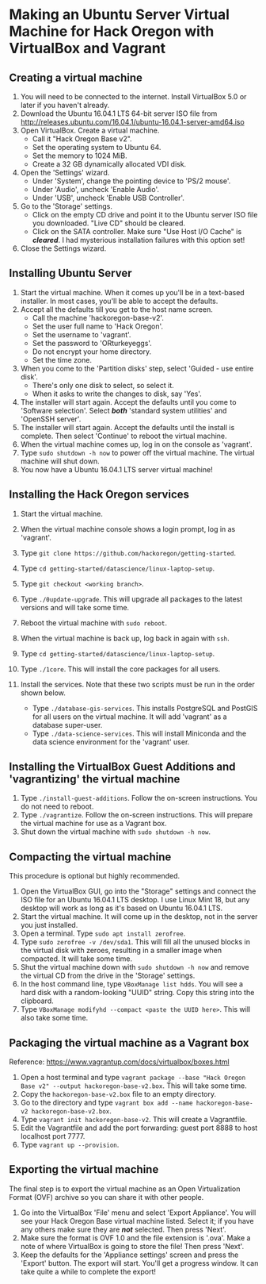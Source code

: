 # Making an Ubuntu Server Virtual Machine for Hack Oregon with VirtualBox and Vagrant

## Creating a virtual machine
1. You will need to be connected to the internet. Install VirtualBox 5.0 or later if you haven't already.
2. Download the Ubuntu 16.04.1 LTS 64-bit server ISO file from http://releases.ubuntu.com/16.04.1/ubuntu-16.04.1-server-amd64.iso
3. Open VirtualBox. Create a virtual machine.
    * Call it "Hack Oregon Base v2".
    * Set the operating system to Ubuntu 64.
    * Set the memory to 1024 MiB.
    * Create a 32 GB dynamically allocated VDI disk.
4. Open the 'Settings' wizard.
    * Under 'System', change the pointing device to 'PS/2 mouse'.
    * Under 'Audio', uncheck 'Enable Audio'.
    * Under 'USB', uncheck 'Enable USB Controller'.
5. Go to the 'Storage' settings.
    * Click on the empty CD drive and point it to the Ubuntu server ISO file you downloaded. "Live CD" should be cleared.
    * Click on the SATA controller. Make sure "Use Host I/O Cache" is ***cleared***. I had mysterious installation failures with this option set!
6. Close the Settings wizard.

## Installing Ubuntu Server
1. Start the virtual machine. When it comes up you'll be in a text-based installer. In most cases, you'll be able to accept the defaults.
8. Accept all the defaults till you get to the host name screen.
    * Call the machine 'hackoregon-base-v2'.
    * Set the user full name to 'Hack Oregon'.
    * Set the username to 'vagrant'.
    * Set the password to 'ORturkeyeggs'.
    * Do not encrypt your home directory.
    * Set the time zone.
9. When you come to the 'Partition disks' step, select 'Guided - use entire disk'.
    * There's only one disk to select, so select it.
    * When it asks to write the changes to disk, say 'Yes'.
10. The installer will start again. Accept the defaults until you come to 'Software selection'. Select ***both*** 'standard system utilities' and 'OpenSSH server'.
11. The installer will start again. Accept the defaults until the install is complete. Then select 'Continue' to reboot the virtual machine.
12. When the virtual machine comes up, log in on the console as 'vagrant'.
14. Type `sudo shutdown -h now` to power off the virtual machine. The virtual machine will shut down.
15. You now have a Ubuntu 16.04.1 LTS server virtual machine!

## Installing the Hack Oregon services
1. Start the virtual machine.
2. When the virtual machine console shows a login prompt, log in as 'vagrant'.

2. Type `git clone https://github.com/hackoregon/getting-started`.
3. Type `cd getting-started/datascience/linux-laptop-setup`.
4. Type `git checkout <working branch>`.
6. Type `./0update-upgrade`. This will upgrade all packages to the latest versions and will take some time.
5. Reboot the virtual machine with `sudo reboot`.
5. When the virtual machine is back up, log back in again with `ssh`.
3. Type `cd getting-started/datascience/linux-laptop-setup`.
5. Type `./1core`. This will install the core packages for all users.
6. Install the services. Note that these two scripts must be run in the order shown below.
    * Type `./database-gis-services`. This installs PostgreSQL and PostGIS for all users on the virtual machine. It will add 'vagrant' as a database super-user.
    * Type `./data-science-services`. This will install Miniconda and the data science environment for the 'vagrant' user.

## Installing the VirtualBox Guest Additions and 'vagrantizing' the virtual machine
1. Type `./install-guest-additions`. Follow the on-screen instructions. You do not need to reboot.
2. Type `./vagrantize`. Follow the on-screen instructions. This will prepare the virtual machine for use as a Vagrant box.
9. Shut down the virtual machine with `sudo shutdown -h now`.

## Compacting the virtual machine
This procedure is optional but highly recommended.

1. Open the VirtualBox GUI, go into the "Storage" settings and connect the ISO file for an Ubuntu 16.04.1 LTS desktop. I use Linux Mint 18, but any desktop will work as long as it's based on Ubuntu 16.04.1 LTS.
2. Start the virtual machine. It will come up in the desktop, not in the server you just installed.
3. Open a terminal. Type `sudo apt install zerofree`.
4. Type `sudo zerofree -v /dev/sda1`. This will fill all the unused blocks in the virtual disk with zeroes, resulting in a smaller image when compacted. It will take some time.
5. Shut the virtual machine down with `sudo shutdown -h now` and remove the virtual CD from the drive in the 'Storage' settings.
6. In the host command line, type `VBoxManage list hdds`. You will see a hard disk with a random-looking "UUID" string. Copy this string into the clipboard.
7. Type `VBoxManage modifyhd --compact <paste the UUID here>`. This will also take some time.

## Packaging the virtual machine as a Vagrant box
Reference: <https://www.vagrantup.com/docs/virtualbox/boxes.html>

1. Open a host terminal and type `vagrant package --base "Hack Oregon Base v2" --output hackoregon-base-v2.box`. This will take some time.
2. Copy the `hackoregon-base-v2.box` file to an empty directory. 
3. Go to the directory and type `vagrant box add --name hackoregon-base-v2 hackoregon-base-v2.box`.
4. Type `vagrant init hackoregon-base-v2`. This will create a Vagrantfile.
5. Edit the Vagrantfile and add the port forwarding: guest port 8888 to host localhost port 7777.
6. Type `vagrant up --provision`.

## Exporting the virtual machine
The final step is to export the virtual machine as an Open Virtualization Format (OVF) archive so you can share it with other people.

1. Go into the VirtualBox 'File' menu and select 'Export Appliance'. You will see your Hack Oregon Base virtual machine listed. Select it; if you have any others make sure they are ***not*** selected. Then press 'Next'.
2. Make sure the format is OVF 1.0 and the file extension is '.ova'. Make a note of where VirtualBox is going to store the file! Then press 'Next'.
3. Keep the defaults for the 'Appliance settings' screen and press the 'Export' button. The export will start. You'll get a progress window. It can take quite a while to complete the export!
